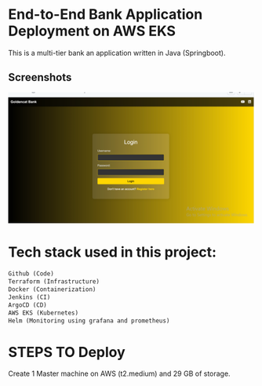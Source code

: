 # End-to-End Bank Application Deployment on AWS EKS


This is a multi-tier bank an application written in Java (Springboot).

## Screenshots

![App Screenshot](https://github.com/2604manishyadav/Bankapp/blob/86627cd7887c50fd3be7550a35dc65625a5bde15/springboot.PNG)

# Tech stack used in this project:

    Github (Code)  
    Terraform (Infrastructure)
    Docker (Containerization)
    Jenkins (CI)
    ArgoCD (CD)
    AWS EKS (Kubernetes)
    Helm (Monitoring using grafana and prometheus)


# STEPS TO Deploy

Create 1 Master machine on AWS (t2.medium) and 29 GB of storage.
